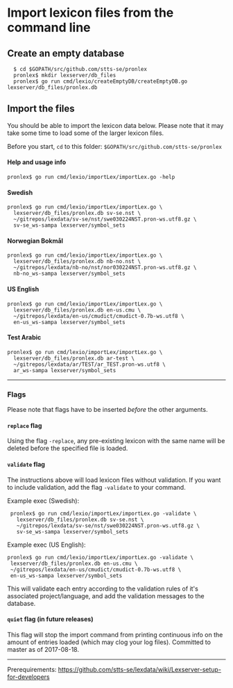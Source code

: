 # Import lexicon files from the command line

## Create an empty database
    
      $ cd $GOPATH/src/github.com/stts-se/pronlex
      pronlex$ mkdir lexserver/db_files
      pronlex$ go run cmd/lexio/createEmptyDB/createEmptyDB.go lexserver/db_files/pronlex.db

## Import the files

You should be able to import the lexicon data below. Please note that it may take some time to load some of the larger lexicon files.

Before you start, `cd` to this folder: `$GOPATH/src/github.com/stts-se/pronlex`

#### Help and usage info

    pronlex$ go run cmd/lexio/importLex/importLex.go -help

#### Swedish

    pronlex$ go run cmd/lexio/importLex/importLex.go \ 
      lexserver/db_files/pronlex.db sv-se.nst \ 
      ~/gitrepos/lexdata/sv-se/nst/swe030224NST.pron-ws.utf8.gz \ 
      sv-se_ws-sampa lexserver/symbol_sets

#### Norwegian Bokmål

    pronlex$ go run cmd/lexio/importLex/importLex.go \
      lexserver/db_files/pronlex.db nb-no.nst \ 
      ~/gitrepos/lexdata/nb-no/nst/nor030224NST.pron-ws.utf8.gz \ 
      nb-no_ws-sampa lexserver/symbol_sets

#### US English

    pronlex$ go run cmd/lexio/importLex/importLex.go \
      lexserver/db_files/pronlex.db en-us.cmu \ 
      ~/gitrepos/lexdata/en-us/cmudict/cmudict-0.7b-ws.utf8 \ 
      en-us_ws-sampa lexserver/symbol_sets

#### Test Arabic

    pronlex$ go run cmd/lexio/importLex/importLex.go \ 
      lexserver/db_files/pronlex.db ar-test \ 
      ~/gitrepos/lexdata/ar/TEST/ar_TEST.pron-ws.utf8 \ 
      ar_ws-sampa lexserver/symbol_sets

***
### Flags

Please note that flags have to be inserted _before_ the other arguments.

#### `replace` flag

Using the flag `-replace`, any pre-existing lexicon with the same name will be deleted before the specified file is loaded. 

#### `validate` flag

The instructions above will load lexicon files without validation. If you want to include validation, add the flag `-validate` to your command.

Example exec (Swedish):  

     pronlex$ go run cmd/lexio/importLex/importLex.go -validate \
       lexserver/db_files/pronlex.db sv-se.nst \ 
       ~/gitrepos/lexdata/sv-se/nst/swe030224NST.pron-ws.utf8.gz \ 
       sv-se_ws-sampa lexserver/symbol_sets

Example exec (US English):  

    pronlex$ go run cmd/lexio/importLex/importLex.go -validate \
     lexserver/db_files/pronlex.db en-us.cmu \ 
     ~/gitrepos/lexdata/en-us/cmudict/cmudict-0.7b-ws.utf8 \ 
     en-us_ws-sampa lexserver/symbol_sets


This will validate each entry according to the validation rules of it's associated project/language, and add the validation messages to the database.

#### `quiet` flag (in future releases)

This flag will stop the import command from printing continuous info on the amount of entries loaded (which may clog your log files). Committed to master as of 2017-08-18.


***

Prerequirements: https://github.com/stts-se/lexdata/wiki/Lexserver-setup-for-developers
